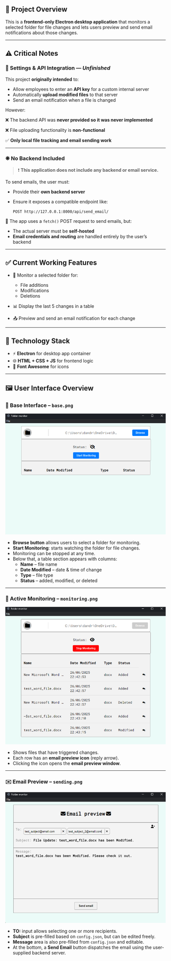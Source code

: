 ## 📁 Project Overview

This is a **frontend-only Electron desktop application** that monitors a selected folder for file changes and lets users
preview and send email notifications about those changes.

---

## ⚠️ Critical Notes

### 🔧 Settings & API Integration — *Unfinished*

This project **originally intended** to:

* Allow employees to enter an **API key** for a custom internal server
* Automatically **upload modified files** to that server
* Send an email notification when a file is changed

However:

❌ The backend API was **never provided so it was never implemented**

❌ File uploading functionality is **non-functional**

✅ **Only local file tracking and email sending work**

---

### ❋ No Backend Included

> ❗ **This application does not include any backend or email service.**

To send emails, the user must:

* Provide their **own backend server**
* Ensure it exposes a compatible endpoint like:

  ```
  POST http://127.0.0.1:8000/api/send_email/
  ```

📌 The app uses a `fetch()` POST request to send emails, but:

* The actual server must be **self-hosted**
* **Email credentials and routing** are handled entirely by the user’s backend

---

## ✅ Current Working Features

* 🔎 Monitor a selected folder for:

    * File additions
    * Modifications
    * Deletions
* 📊 Display the last 5 changes in a table
* 📤 Preview and send an email notification for each change

---

## 💪 Technology Stack

* ⚡ **Electron** for desktop app container
* 🌐 **HTML + CSS + JS** for frontend logic
* 🎨 **Font Awesome** for icons

---

## 🖼️ User Interface Overview

### 📌 Base Interface – `base.png`

![Base UI](preview/base.png)

- **Browse button** allows users to select a folder for monitoring.
- **Start Monitoring**: starts watching the folder for file changes.
- Monitoring can be stopped at any time.
- Below that, a table section appears with columns:
    - **Name** – file name
    - **Date Modified** – date & time of change
    - **Type** – file type
    - **Status** – added, modified, or deleted

---

### 📡 Active Monitoring – `monitoring.png`

![Monitoring](preview/monitoring.png)

- Shows files that have triggered changes.
- Each row has an **email preview icon** (reply arrow).
- Clicking the icon opens the **email preview window**.

---

### ✉️ Email Preview – `sending.png`

![Email Preview](preview/sending.png)

- **TO:** input allows selecting one or more recipients.
- **Subject** is pre-filled based on `config.json`, but can be edited freely.
- **Message** area is also pre-filled from `config.json` and editable.
- At the bottom, a **Send Email** button dispatches the email using the user-supplied backend server.

